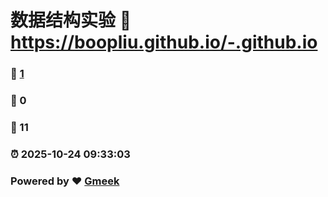 # 数据结构实验 :link: https://boopliu.github.io/-.github.io 
### :page_facing_up: [1](https://boopliu.github.io/-.github.io/tag.html) 
### :speech_balloon: 0 
### :hibiscus: 11 
### :alarm_clock: 2025-10-24 09:33:03 
### Powered by :heart: [Gmeek](https://github.com/Meekdai/Gmeek)
